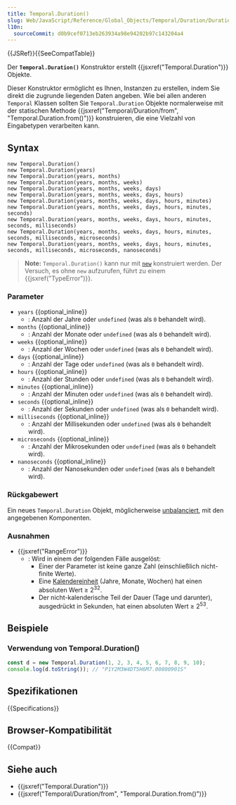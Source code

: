 ```yaml
---
title: Temporal.Duration()
slug: Web/JavaScript/Reference/Global_Objects/Temporal/Duration/Duration
l10n:
  sourceCommit: d0b9cef0713eb263934a98e94202b97c143204a4
---
```


{{JSRef}}{{SeeCompatTable}}

Der **`Temporal.Duration()`** Konstruktor erstellt {{jsxref("Temporal.Duration")}} Objekte.

Dieser Konstruktor ermöglicht es Ihnen, Instanzen zu erstellen, indem Sie direkt die zugrunde liegenden Daten angeben. Wie bei allen anderen `Temporal` Klassen sollten Sie `Temporal.Duration` Objekte normalerweise mit der statischen Methode {{jsxref("Temporal/Duration/from", "Temporal.Duration.from()")}} konstruieren, die eine Vielzahl von Eingabetypen verarbeiten kann.

## Syntax

```js-nolint
new Temporal.Duration()
new Temporal.Duration(years)
new Temporal.Duration(years, months)
new Temporal.Duration(years, months, weeks)
new Temporal.Duration(years, months, weeks, days)
new Temporal.Duration(years, months, weeks, days, hours)
new Temporal.Duration(years, months, weeks, days, hours, minutes)
new Temporal.Duration(years, months, weeks, days, hours, minutes, seconds)
new Temporal.Duration(years, months, weeks, days, hours, minutes, seconds, milliseconds)
new Temporal.Duration(years, months, weeks, days, hours, minutes, seconds, milliseconds, microseconds)
new Temporal.Duration(years, months, weeks, days, hours, minutes, seconds, milliseconds, microseconds, nanoseconds)
```

> **Note:** `Temporal.Duration()` kann nur mit [`new`](/de/docs/Web/JavaScript/Reference/Operators/new) konstruiert werden. Der Versuch, es ohne `new` aufzurufen, führt zu einem {{jsxref("TypeError")}}.

### Parameter

- `years` {{optional_inline}}
  - : Anzahl der Jahre oder `undefined` (was als `0` behandelt wird).
- `months` {{optional_inline}}
  - : Anzahl der Monate oder `undefined` (was als `0` behandelt wird).
- `weeks` {{optional_inline}}
  - : Anzahl der Wochen oder `undefined` (was als `0` behandelt wird).
- `days` {{optional_inline}}
  - : Anzahl der Tage oder `undefined` (was als `0` behandelt wird).
- `hours` {{optional_inline}}
  - : Anzahl der Stunden oder `undefined` (was als `0` behandelt wird).
- `minutes` {{optional_inline}}
  - : Anzahl der Minuten oder `undefined` (was als `0` behandelt wird).
- `seconds` {{optional_inline}}
  - : Anzahl der Sekunden oder `undefined` (was als `0` behandelt wird).
- `milliseconds` {{optional_inline}}
  - : Anzahl der Millisekunden oder `undefined` (was als `0` behandelt wird).
- `microseconds` {{optional_inline}}
  - : Anzahl der Mikrosekunden oder `undefined` (was als `0` behandelt wird).
- `nanoseconds` {{optional_inline}}
  - : Anzahl der Nanosekunden oder `undefined` (was als `0` behandelt wird).

### Rückgabewert

Ein neues `Temporal.Duration` Objekt, möglicherweise [unbalanciert](/de/docs/Web/JavaScript/Reference/Global_Objects/Temporal/Duration#duration_balancing), mit den angegebenen Komponenten.

### Ausnahmen

- {{jsxref("RangeError")}}
  - : Wird in einem der folgenden Fälle ausgelöst:
    - Einer der Parameter ist keine ganze Zahl (einschließlich nicht-finite Werte).
    - Eine [Kalendereinheit](/de/docs/Web/JavaScript/Reference/Global_Objects/Temporal/Duration#calendar_durations) (Jahre, Monate, Wochen) hat einen absoluten Wert ≥ 2<sup>32</sup>.
    - Der nicht-kalenderische Teil der Dauer (Tage und darunter), ausgedrückt in Sekunden, hat einen absoluten Wert ≥ 2<sup>53</sup>.

## Beispiele

### Verwendung von Temporal.Duration()

```js
const d = new Temporal.Duration(1, 2, 3, 4, 5, 6, 7, 8, 9, 10);
console.log(d.toString()); // "P1Y2M3W4DT5H6M7.00800901S"
```

## Spezifikationen

{{Specifications}}

## Browser-Kompatibilität

{{Compat}}

## Siehe auch

- {{jsxref("Temporal.Duration")}}
- {{jsxref("Temporal/Duration/from", "Temporal.Duration.from()")}}
